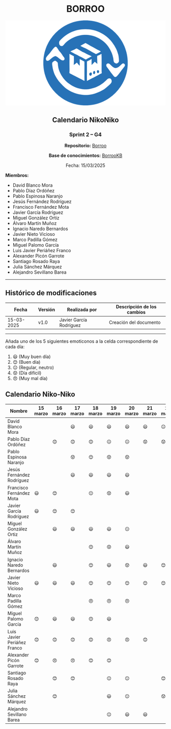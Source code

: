 <div align=center>

# BORROO

![](../imagenes/borrooLogo.png)

## Calendario NikoNiko

### Sprint 2 – G4

**Repositorio:** [Borroo](https://github.com/ISPP-2425-G4/borroo)

**Base de conocimientos:** [BorrooKB](https://borrookb.netlify.app/)

Fecha: 15/03/2025

</div>

**Miembros:**

- David Blanco Mora
- Pablo Díaz Ordóñez
- Pablo Espinosa Naranjo
- Jesús Fernández Rodríguez
- Francisco Fernández Mota
- Javier García Rodríguez
- Miguel González Ortiz
- Álvaro Martín Muñoz
- Ignacio Naredo Bernardos
- Javier Nieto Vicioso
- Marco Padilla Gómez
- Miguel Palomo García
- Luis Javier Periáñez Franco
- Alexander Picón Garrote
- Santiago Rosado Raya
- Julia Sánchez Márquez
- Alejandro Sevillano Barea

---

## **Histórico de modificaciones**

| Fecha      | Versión | Realizada por           | Descripción de los cambios |
| ---------- | ------- | ----------------------- | -------------------------- |
| 15-03-2025 | v1.0    | Javier García Rodríguez | Creación del documento     |

---

Añada uno de los 5 siguientes emoticonos a la celda correspondiente de cada día:

1. :smiley: (Muy buen día)
2. :blush: (Buen día)
3. :neutral_face: (Regular, neutro)
4. :worried: (Día difícil)
5. :angry: (Muy mal día)

## Calendario Niko-Niko

| Nombre                      | 15 marzo | 16 marzo | 17 marzo | 18 marzo       | 19 marzo       | 20 marzo       | 21 marzo  | 22 marzo  | 23 marzo  | 24 marzo       | 25 marzo       | 26 marzo       | 27 marzo       | 28 marzo       |
|-----------------------------|----------|----------|----------|----------------|----------------|----------------|-----------|-----------|-----------|----------------|----------------|----------------|----------------|----------------|
| David Blanco Mora           |          |          | :smiley: | :smiley:       | :smiley:       | :smiley:       | :smiley:  | :neutral_face:|       | :neutral_face: | :neutral_face: | :worried:      |                |                |
| Pablo Díaz Ordóñez          |          | :blush:  | :blush:  | :blush:        | :neutral_face: | :neutral_face: | :worried: | :worried: | :worried: | :neutral_face: | :neutral_face: | :blush:        | :neutral_face: |                |
| Pablo Espinosa Naranjo      |          |          | :worried:| :blush:        | :worried:      | :worried:      |           |           |           | :worried:      | :angry:        | :smiley:       | :worried:      |                |
| Jesús Fernández Rodríguez   |          |          | :smiley: | :smiley:       | :smiley:       | :smiley:       |           |           |           |                |                |                |                |                |
| Francisco Fernández Mota    | :smiley: | :blush:  |          | :neutral_face: | :worried:      | :smiley:       |           |           |           |                | :smiley:       | :smiley:       | :smiley:       |                |
| Javier García Rodríguez     | :smiley: | :blush:  | :blush:  |                |                |                |           |           |           |                |                |                |                |                |
| Miguel González Ortiz       |          | :smiley: | :smiley: | :smiley:       | :smiley:       | :neutral_face: |           |           |           |                | :blush:        | :smiley:       | :blush:        |                |
| Álvaro Martín Muñoz         |          |          |          | :blush:        | :worried:      | :smiley:       |           |           |           | :smiley:       | :smiley:       | :smiley:       | :smiley:       |                |
| Ignacio Naredo Bernardos    |          | :smiley: |          | :blush:        | :smiley:       | :worried:      | :smiley:  | :blush:   | :blush:   | :blush:        | :blush:        |                |                |                |
| Javier Nieto Vicioso        | :smiley: | :smiley: | :smiley: | :blush:        | :blush:        | :blush:        | :blush:   | :blush:   | :blush:   | :blush:        | :blush:        |                |                |                |
| Marco Padilla Gómez         |          |          |          | :angry:        | :angry:        | :angry:        |           |           |           |                | :smiley:       |                |                |                |
| Miguel Palomo García        | :blush:  | :smiley: | :smiley: | :blush:        | :smiley:       |                |           |           |           |                |                |                |                |                |
| Luis Javier Periáñez Franco | :blush:  | :blush:  | :blush:  | :blush:        | :angry:        | :angry:        | :blush:   |           | :blush:   | :blush:        |                |                |                | :blush:        |
| Alexander Picón Garrote     | :blush:  | :angry:  | :angry:  | :blush:        | :blush:        |                |           |           |           |                |                |                |                | :neutral_face: |
| Santiago Rosado Raya        |          | :blush:  | :blush:  |                | :neutral_face: | :neutral_face: |           | :blush:   | :neutral_face:| :blush:    | :neutral_face: | :blush:        |  :blush:       |                |
| Julia Sánchez Márquez       |          | :blush:  |          |                | :smiley:       | :neutral_face: |           | :worried: |           | :neutral_face: | :blush:        | :blush:        | :blush:        |                |
| Alejandro Sevillano Barea   |          |          |          |                | :neutral_face: | :smiley:       | :smiley:  |           |           | :worried:      |                |                |                |                |
